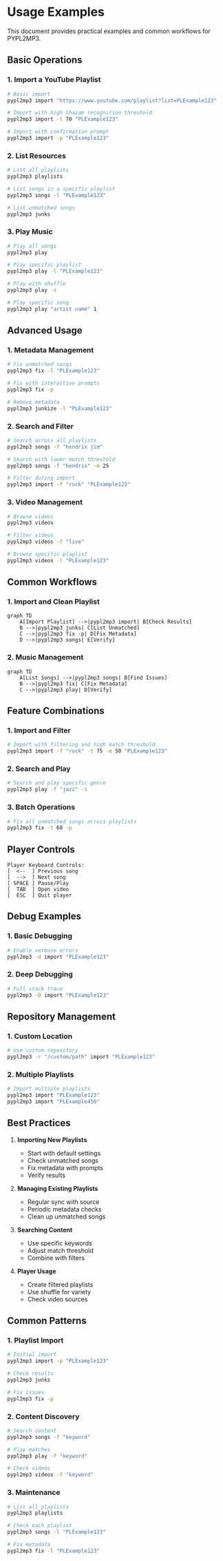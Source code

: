 # Usage Examples

This document provides practical examples and common workflows for PYPL2MP3.

## Basic Operations

### 1. Import a YouTube Playlist
```sh
# Basic import
pypl2mp3 import "https://www.youtube.com/playlist?list=PLExample123"

# Import with high Shazam recognition threshold
pypl2mp3 import -t 70 "PLExample123"

# Import with confirmation prompt
pypl2mp3 import -p "PLExample123"
```

### 2. List Resources
```sh
# List all playlists
pypl2mp3 playlists

# List songs in a specific playlist
pypl2mp3 songs -l "PLExample123"

# List unmatched songs
pypl2mp3 junks
```

### 3. Play Music
```sh
# Play all songs
pypl2mp3 play

# Play specific playlist
pypl2mp3 play -l "PLExample123"

# Play with shuffle
pypl2mp3 play -s

# Play specific song
pypl2mp3 play "artist name" 1
```

## Advanced Usage

### 1. Metadata Management
```sh
# Fix unmatched songs
pypl2mp3 fix -l "PLExample123"

# Fix with interactive prompts
pypl2mp3 fix -p

# Remove metadata
pypl2mp3 junkize -l "PLExample123"
```

### 2. Search and Filter
```sh
# Search across all playlists
pypl2mp3 songs -f "hendrix jim"

# Search with lower match threshold
pypl2mp3 songs -f "hendrix" -m 25

# Filter during import
pypl2mp3 import -f "rock" "PLExample123"
```

### 3. Video Management
```sh
# Browse videos
pypl2mp3 videos

# Filter videos
pypl2mp3 videos -f "live"

# Browse specific playlist
pypl2mp3 videos -l "PLExample123"
```

## Common Workflows

### 1. Import and Clean Playlist
```mermaid
graph TD
    A[Import Playlist] -->|pypl2mp3 import| B[Check Results]
    B -->|pypl2mp3 junks| C[List Unmatched]
    C -->|pypl2mp3 fix -p| D[Fix Metadata]
    D -->|pypl2mp3 songs| E[Verify]
```

### 2. Music Management
```mermaid
graph TD
    A[List Songs] -->|pypl2mp3 songs| B[Find Issues]
    B -->|pypl2mp3 fix| C[Fix Metadata]
    C -->|pypl2mp3 play| D[Verify]
```

## Feature Combinations

### 1. Import and Filter
```sh
# Import with filtering and high match threshold
pypl2mp3 import -f "rock" -t 75 -m 50 "PLExample123"
```

### 2. Search and Play
```sh
# Search and play specific genre
pypl2mp3 play -f "jazz" -s
```

### 3. Batch Operations
```sh
# Fix all unmatched songs across playlists
pypl2mp3 fix -t 60 -p
```

## Player Controls

```
Player Keyboard Controls:
[  <--  ] Previous song
[  -->  ] Next song
[ SPACE ] Pause/Play
[  TAB  ] Open video
[  ESC  ] Quit player
```

## Debug Examples

### 1. Basic Debugging
```sh
# Enable verbose errors
pypl2mp3 -d import "PLExample123"
```

### 2. Deep Debugging
```sh
# Full stack trace
pypl2mp3 -D import "PLExample123"
```

## Repository Management

### 1. Custom Location
```sh
# Use custom repository
pypl2mp3 -r "/custom/path" import "PLExample123"
```

### 2. Multiple Playlists
```sh
# Import multiple playlists
pypl2mp3 import "PLExample123"
pypl2mp3 import "PLExample456"
```

## Best Practices

1. **Importing New Playlists**
   - Start with default settings
   - Check unmatched songs
   - Fix metadata with prompts
   - Verify results

2. **Managing Existing Playlists**
   - Regular sync with source
   - Periodic metadata checks
   - Clean up unmatched songs

3. **Searching Content**
   - Use specific keywords
   - Adjust match threshold
   - Combine with filters

4. **Player Usage**
   - Create filtered playlists
   - Use shuffle for variety
   - Check video sources

## Common Patterns

### 1. Playlist Import
```sh
# Initial import
pypl2mp3 import -p "PLExample123"

# Check results
pypl2mp3 junks

# Fix issues
pypl2mp3 fix -p
```

### 2. Content Discovery
```sh
# Search content
pypl2mp3 songs -f "keyword"

# Play matches
pypl2mp3 play -f "keyword"

# Check videos
pypl2mp3 videos -f "keyword"
```

### 3. Maintenance
```sh
# List all playlists
pypl2mp3 playlists

# Check each playlist
pypl2mp3 songs -l "PLExample123"

# Fix metadata
pypl2mp3 fix -l "PLExample123"